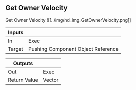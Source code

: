 ## Get Owner Velocity
Get Owner Velocity
![[../img/nd_img_GetOwnerVelocity.png]]

|Inputs||
|--|--|
| In | Exec |
| Target | Pushing Component Object Reference |

|Outputs||
|--|--|
| Out | Exec |
| Return Value | Vector |
